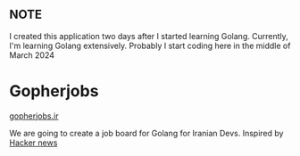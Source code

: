 ## NOTE

I created this application two days after I started learning Golang. Currently, I'm learning Golang extensively.
Probably I start coding here in the middle of March 2024

# Gopherjobs

[gopherjobs.ir](http://gopherjobs.ir)

We are going to create a job board for Golang for Iranian Devs.
Inspired by [Hacker news](https://news.ycombinator.com)

